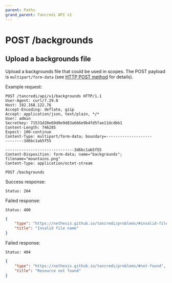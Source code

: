```yaml
---
parent: Paths
grand_parent: Tancredi API v1
---
```


# POST /backgrounds

## Upload a backgrounds file

Upload a backgrounds file that could be used in scopes. The POST payload is `multipart/form-data` (see [HTTP POST method](https://developer.mozilla.org/en-US/docs/Web/HTTP/Methods/POST) for details).

Example request:
```text
POST /tancredi/api/v1/backgrounds HTTP/1.1
User-Agent: curl/7.29.0
Host: 192.168.122.76
Accept-Encoding: deflate, gzip
Accept: application/json, text/plain, */*
User: admin
Secretkey: 71531d20e69d0e9d83a666e9b4fd5fae11dcdbb1
Content-Length: 746285
Expect: 100-continue
Content-Type: multipart/form-data; boundary=--------------------
--------3d6bc1ab5f55

------------------------------3d6bc1ab5f55
Content-Disposition: form-data; name="backgrounds"; filename="mountains.png"
Content-Type: application/octet-stream

```


```text
POST /backgrounds
```

Success response:

    Status: 204

Failed response:

    Status: 400

```json
{
    "type": "https://nethesis.github.io/tancredi/problems/#invalid-file-name",
    "title": "Invalid file name"
}
```

Failed response:

    Status: 404

```json
{
    "type": "https://nethesis.github.io/tancredi/problems/#not-found",
    "title": "Resource not found"
}
```
